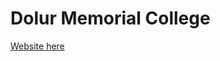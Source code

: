 # Dolur Memorial College

<a target="blank" href="https://wintersunset95.github.io/dolurmemorial">Website here</a>
